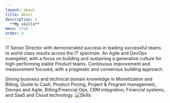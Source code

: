 ```yaml
---
layout: about
title: About
description: >
  **My skills** 
menu: true
order: 4
---
```

IT Senior Director with demonstrated success in leading successful teams to world class results across the IT spectrum. An Agile and DevOps evangelist, with a focus on building and sustaining a generative culture for high-performing stable Product teams. Continuous improvement and measurement focused, with a pragmatic and consensus building approach.

Strong business and technical domain knowledge in Monetization and Billing, Quote to Cash, Product Pricing, Project & Program management, Devops and Agile, Billing/Financial Ops, CRM integration, Financial systems, and SaaS and Cloud technology.
<img src="../assets/img/skills.png" alt="Skills">


